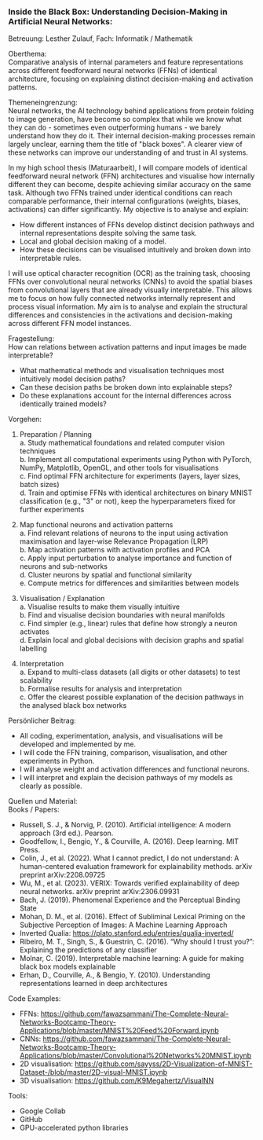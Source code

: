 ### Inside the Black Box: Understanding Decision‑Making in Artificial Neural Networks:

Betreuung: Lesther Zulauf, Fach: Informatik / Mathematik


Oberthema:  
Comparative analysis of internal parameters and feature representations across different feedforward neural networks (FFNs) of identical architecture, focusing on explaining distinct decision-making and activation patterns.

Themeneingrenzung:  
Neural networks, the AI technology behind applications from protein folding to image generation, have become so complex that while we know what they can do - sometimes even outperforming humans - we barely understand how they do it. Their internal decision-making processes remain largely unclear, earning them the title of "black boxes". A clearer view of these networks can improve our understanding of and trust in AI systems.

In my high school thesis (Maturaarbeit), I will compare models of identical feedforward neural network (FFN) architectures and visualise how internally different they can become, despite achieving similar accuracy on the same task.
Although two FFNs trained under identical conditions can reach comparable performance, their internal configurations (weights, biases, activations) can differ significantly. My objective is to analyse and explain:

- How different instances of FFNs develop distinct decision pathways and internal representations despite solving the same task.
- Local and global decision making of a model.
- How these decisions can be visualised intuitively and broken down into interpretable rules.

I will use optical character recognition (OCR) as the training task, choosing FFNs over convolutional neural networks (CNNs) to avoid the spatial biases from convolutional layers that are already visually interpretable. This allows me to focus on how fully connected networks internally represent and process visual information. My aim is to analyse and explain the structural differences and consistencies in the activations and decision-making across different FFN model instances.


Fragestellung:  
How can relations between activation patterns and input images be made interpretable?
- What mathematical methods and visualisation techniques most intuitively model decision paths?
- Can these decision paths be broken down into explainable steps?
- Do these explanations account for the internal differences across identically trained models?


Vorgehen:  
1. Preparation / Planning    
   a. Study mathematical foundations and related computer vision techniques    
   b. Implement all computational experiments using Python with PyTorch, NumPy, Matplotlib, OpenGL, and other tools for visualisations    
   c. Find optimal FFN architecture for experiments (layers, layer sizes, batch sizes)    
   d. Train and optimise FFNs with identical architectures on binary MNIST classification (e.g., "3" or not), keep the hyperparameters fixed for further experiments    

2. Map functional neurons and activation patterns    
   a. Find relevant relations of neurons to the input using activation maximisation and layer-wise Relevance Propagation (LRP)    
   b. Map activation patterns with activation profiles and PCA    
   c. Apply input perturbation to analyse importance and function of neurons and sub-networks    
   d. Cluster neurons by spatial and functional similarity    
   e. Compute metrics for differences and similarities between models    

4. Visualisation / Explanation    
   a. Visualise results to make them visually intuitive    
   b. Find and visualise decision boundaries with neural manifolds    
   c. Find simpler (e.g., linear) rules that define how strongly a neuron activates    
   d. Explain local and global decisions with decision graphs and spatial labelling    

5. Interpretation    
   a. Expand to multi-class datasets (all digits or other datasets) to test scalability    
   b. Formalise results for analysis and interpretation    
   c. Offer the clearest possible explanation of the decision pathways in the analysed black box networks    


Persönlicher Beitrag:  
- All coding, experimentation, analysis, and visualisations will be developed and implemented by me.
- I will code the FFN training, comparison, visualisation, and other experiments in Python.
- I will analyse weight and activation differences and functional neurons.
- I will interpret and explain the decision pathways of my models as clearly as possible.


Quellen und Material:  
Books / Papers:
- Russell, S. J., & Norvig, P. (2010). Artificial intelligence: A modern approach (3rd ed.). Pearson.
- Goodfellow, I., Bengio, Y., & Courville, A. (2016). Deep learning. MIT Press.
- Colin, J., et al. (2022). What I cannot predict, I do not understand: A human-centered evaluation framework for explainability methods. arXiv preprint arXiv:2208.09725
- Wu, M., et al. (2023). VERIX: Towards verified explainability of deep neural networks. arXiv preprint arXiv:2306.09931
- Bach, J. (2019). Phenomenal Experience and the Perceptual Binding State
- Mohan, D. M., et al. (2016). Effect of Subliminal Lexical Priming on the Subjective Perception of Images: A Machine Learning Approach
- Inverted Qualia: https://plato.stanford.edu/entries/qualia-inverted/
- Ribeiro, M. T., Singh, S., & Guestrin, C. (2016). “Why should I trust you?”: Explaining the predictions of any classifier
- Molnar, C. (2019). Interpretable machine learning: A guide for making black box models explainable
- Erhan, D., Courville, A., & Bengio, Y. (2010). Understanding representations learned in deep architectures

Code Examples:
- FFNs: https://github.com/fawazsammani/The-Complete-Neural-Networks-Bootcamp-Theory-Applications/blob/master/MNIST%20Feed%20Forward.ipynb
- CNNs: https://github.com/fawazsammani/The-Complete-Neural-Networks-Bootcamp-Theory-Applications/blob/master/Convolutional%20Networks%20MNIST.ipynb
- 2D visualisation: https://github.com/sayyss/2D-Visualization-of-MNIST-Dataset-/blob/master/2D-visual-MNIST.ipynb
- 3D visualisation: https://github.com/K9Megahertz/VisualNN

Tools:
- Google Collab
- GitHub
- GPU-accelerated python libraries
